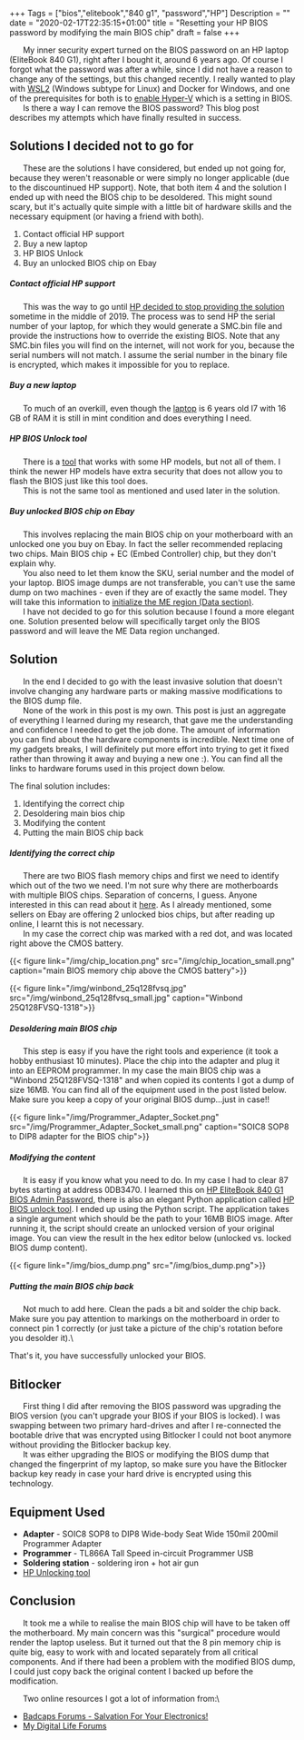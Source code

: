 +++
Tags = ["bios","elitebook","840 g1", "password","HP"]
Description = ""
date = "2020-02-17T22:35:15+01:00"
title = "Resetting your HP BIOS password by modifying the main BIOS chip"
draft = false
+++

&nbsp;&nbsp;&nbsp;&nbsp;&nbsp;&nbsp;My inner security expert turned on the BIOS password on an HP laptop (EliteBook 840 G1), right after I bought it, around 6 years ago. Of course I forgot what the password was after a while, since I did not have a reason to change any of the settings, but this changed recently. I really wanted to play with [WSL2](https://docs.microsoft.com/en-us/windows/wsl/wsl2-index) (Windows subtype for Linux) and Docker for Windows, and one of the prerequisites for both is to [enable Hyper-V](https://docs.microsoft.com/en-us/windows/wsl/wsl2-faq) which is a setting in BIOS.\
&nbsp;&nbsp;&nbsp;&nbsp;&nbsp;&nbsp;Is there a way I can remove the BIOS password? This blog post describes my attempts which have finally resulted in success. 

<!--more-->

## Solutions I decided not to go for

&nbsp;&nbsp;&nbsp;&nbsp;&nbsp;&nbsp;These are the solutions I have considered, but ended up not going for, because they weren't reasonable or were simply no longer applicable (due to the discountinued HP support). Note, that both item 4 and the solution I ended up with need the BIOS chip to be desoldered. This might sound scary, but it's actually quite simple with a little bit of hardware skills and the necessary equipment (or having a friend with both).

1. Contact official HP support
2. Buy a new laptop
3. HP BIOS Unlock 
4. Buy an unlocked BIOS chip on Ebay

##### Contact official HP support
&nbsp;&nbsp;&nbsp;&nbsp;&nbsp;&nbsp;This was the way to go until [HP decided to stop providing the solution](https://support.hp.com/us-en/document/c06368824) sometime in the middle of 2019. The process was to send HP the serial number of your laptop, for which they would generate a SMC.bin file and provide the instructions how to override the existing BIOS. Note that any SMC.bin files you will find on the internet, will not work for you, because the serial numbers will not match. I assume the serial number in the binary file is encrypted, which makes it impossible for you to replace.

##### Buy a new laptop
&nbsp;&nbsp;&nbsp;&nbsp;&nbsp;&nbsp;To much of an overkill, even though the [laptop](https://support.hp.com/gb-en/document/c03961746) is 6 years old I7 with 16 GB of RAM it is still in mint condition and does everything I need.

##### HP BIOS Unlock tool
&nbsp;&nbsp;&nbsp;&nbsp;&nbsp;&nbsp;There is a [tool](http://mazzifsoftware.blogspot.com/p/hp-bios-unlock.html) that works with some HP models, but not all of them. I think the newer HP models have extra security that does not allow you to flash the BIOS just like this tool does.\
&nbsp;&nbsp;&nbsp;&nbsp;&nbsp;&nbsp;This is not the same tool as mentioned and used later in the solution.

##### Buy unlocked BIOS chip on Ebay
&nbsp;&nbsp;&nbsp;&nbsp;&nbsp;&nbsp;This involves replacing the main BIOS chip on your motherboard with an unlocked one you buy on Ebay. In fact the seller recommended replacing two chips. Main BIOS chip + EC (Embed Controller) chip, but they don't explain why.\
&nbsp;&nbsp;&nbsp;&nbsp;&nbsp;&nbsp;You also need to let them know the SKU, serial number and the model of your laptop. BIOS image dumps are not transferable, you can't use the same dump on two machines - even if they are of exactly the same model. They will take this information to [initialize the ME region (Data section)](https://www.win-raid.com/t1658f39-Guide-Clean-Dumped-Intel-Engine-CS-ME-CS-TXE-Regions-with-Data-Initialization.html).\
&nbsp;&nbsp;&nbsp;&nbsp;&nbsp;&nbsp;I have not decided to go for this solution because I found a more elegant one. Solution presented below will specifically target only the BIOS password and will leave the ME Data region unchanged.

## Solution
&nbsp;&nbsp;&nbsp;&nbsp;&nbsp;&nbsp;In the end I decided to go with the least invasive solution that doesn't involve changing any hardware parts or making massive modifications to the BIOS dump file.\
&nbsp;&nbsp;&nbsp;&nbsp;&nbsp;&nbsp;None of the work in this post is my own. This post is just an aggregate of everything I learned during my research, that gave me the understanding and confidence I needed to get the job done. The amount of information you can find about the hardware components is incredible. Next time one of my gadgets breaks, I will definitely put more effort into trying to get it fixed rather than throwing it away and buying a new one :). You can find all the links to hardware forums used in this project down below.

The final solution includes:

1. Identifying the correct chip
2. Desoldering main bios chip
3. Modifying the content
4. Putting the main BIOS chip back

##### Identifying the correct chip
&nbsp;&nbsp;&nbsp;&nbsp;&nbsp;&nbsp;There are two BIOS flash memory chips and first we need to identify which out of the two we need. I'm not sure why there are motherboards with multiple BIOS chips. Separation of concerns, I guess. Anyone interested in this can read about it [here](http://www.bios-chip24.com/epages/63730052.sf/en_GB/?ObjectPath=/Shops/63730052/Categories/Informationen_zum_Bios/Bios_Chip_lokalisierung). As I already mentioned, some sellers on Ebay are offering 2 unlocked bios chips, but after reading up online, I learnt this is not necessary.\
&nbsp;&nbsp;&nbsp;&nbsp;&nbsp;&nbsp;In my case the correct chip was marked with a red dot, and was located right above the CMOS battery.

{{< figure link="/img/chip_location.png" src="/img/chip_location_small.png" caption="main BIOS memory chip above the CMOS battery">}}

{{< figure link="/img/winbond_25q128fvsq.jpg" src="/img/winbond_25q128fvsq_small.jpg" caption="Winbond 25Q128FVSQ-1318">}}

##### Desoldering main BIOS chip
&nbsp;&nbsp;&nbsp;&nbsp;&nbsp;&nbsp;This step is easy if you have the right tools and experience (it took a hobby enthusiast 10 minutes). Place the chip into the adapter and plug it into an EEPROM programmer. In my case the main BIOS chip was a "Winbond 25Q128FVSQ-1318" and when copied its contents I got a dump of size 16MB. You can find all of the equipment used in the post listed below. Make sure you keep a copy of your original BIOS dump...just in case!!

{{< figure link="/img/Programmer_Adapter_Socket.png" src="/img/Programmer_Adapter_Socket_small.png" caption="SOIC8 SOP8 to DIP8 adapter for the BIOS chip">}}

##### Modifying the content
&nbsp;&nbsp;&nbsp;&nbsp;&nbsp;&nbsp;It is easy if you know what you need to do. In my case I had to clear 87 bytes starting at address 0DB3470. I learned this on [HP EliteBook 840 G1 BIOS Admin Password](https://forums.mydigitallife.net/threads/solved-hp-elitebook-840-g1-bios-admin-password.61719/), there is also an elegant Python application called [HP BIOS unlock tool](https://www.badcaps.net/forum/showthread.php?t=79956). I ended up using the Python script. The application takes a single argument which should be the path to your 16MB BIOS image. After running it, the script should create an unlocked version of your original image. You can view the result in the hex editor below (unlocked vs. locked BIOS dump content).

{{< figure link="/img/bios_dump.png" src="/img/bios_dump.png">}}

##### Putting the main BIOS chip back
&nbsp;&nbsp;&nbsp;&nbsp;&nbsp;&nbsp;Not much to add here. Clean the pads a bit and solder the chip back. Make sure you pay attention to markings on the motherboard in order to connect pin 1 correctly (or just take a picture of the chip's rotation before you desolder it).\

That's it, you have successfully unlocked your BIOS.

## Bitlocker
&nbsp;&nbsp;&nbsp;&nbsp;&nbsp;&nbsp;First thing I did after removing the BIOS password was upgrading the BIOS version (you can't upgrade your BIOS if your BIOS is locked). I was swapping between two primary hard-drives and after I re-connected the bootable drive that was encrypted using Bitlocker I could not boot anymore without providing the Bitlocker backup key.\
&nbsp;&nbsp;&nbsp;&nbsp;&nbsp;&nbsp;It was either upgrading the BIOS or modifying the BIOS dump that changed the fingerprint of my laptop, so make sure you have the Bitlocker backup key ready in case your hard drive is encrypted using this technology.

## Equipment Used

* __Adapter__ - SOIC8 SOP8 to DIP8 Wide-body Seat Wide 150mil 200mil Programmer Adapter
* __Programmer__ - TL866A Tall Speed in-circuit Programmer USB
* __Soldering station__ - soldering iron + hot air gun
* [HP Unlocking tool](https://www.badcaps.net/forum/showthread.php?t=79956)


## Conclusion
&nbsp;&nbsp;&nbsp;&nbsp;&nbsp;&nbsp;It took me a while to realise the main BIOS chip will have to be taken off the motherboard. My main concern was this "surgical" procedure would render the laptop useless. But it turned out that the 8 pin memory chip is quite big, easy to work with and located separately from all critical components. And if there had been a problem with the modified BIOS dump, I could just copy back the original content I backed up before the modification.

&nbsp;&nbsp;&nbsp;&nbsp;&nbsp;&nbsp;Two online resources I got a lot of information from:\

* [Badcaps Forums - Salvation For Your Electronics!](https://www.badcaps.net/forum/)
* [My Digital Life Forums](https://forums.mydigitallife.net/)
